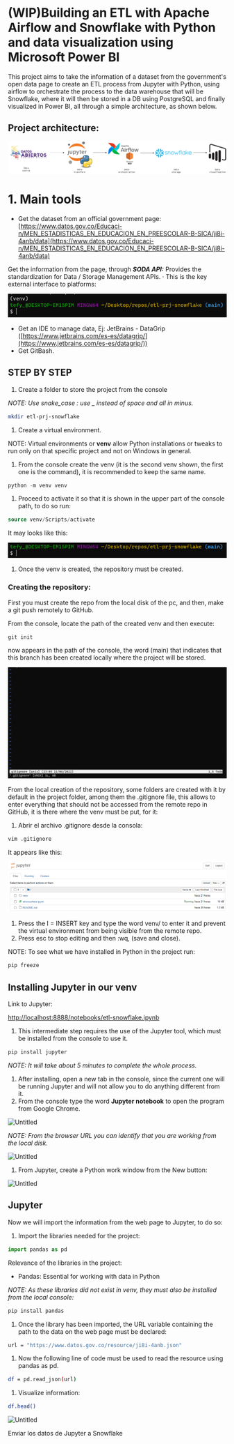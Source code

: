 # (WIP)Building an ETL with Apache Airflow and Snowflake with Python and data visualization using Microsoft Power BI

This project aims to take the information of a dataset from the government's open data page to create an ETL process from Jupyter with Python, using airflow to orchestrate the process to the data warehouse that will be Snowflake, where it will then be stored in a DB using PostgreSQL and finally visualized in Power BI, all through a simple architecture, as shown below.

## Project architecture:

![Untitled](https://github.com/Effyavila92/etl-prj-snowflake/blob/main/img/Untitled.png)

# 1. Main tools

- Get the dataset from an official government page: [https://www.datos.gov.co/Educaci-n/MEN_ESTADISTICAS_EN_EDUCACION_EN_PREESCOLAR-B-SICA/ji8i-4anb/data](https://www.datos.gov.co/Educaci-n/MEN_ESTADISTICAS_EN_EDUCACION_EN_PREESCOLAR-B-SICA/ji8i-4anb/data)

Get the information from the page, through ***SODA API:*** Provides the standardization for Data / Storage Management APIs. · This is the key external interface to platforms:

![Untitled](https://github.com/Effyavila92/etl-prj-snowflake/blob/main/img/Untitled%202.png)

- Get an IDE to manage data, Ej: JetBrains - DataGrip ([https://www.jetbrains.com/es-es/datagrip/](https://www.jetbrains.com/es-es/datagrip/))
- Get GitBash.

## STEP BY STEP

1. Create a folder to store the project from the console

*NOTE: Use snake_case : use _ instead of space and all in minus.*

```bash
mkdir etl-prj-snowflake
```

1. Create a virtual environment.

NOTE: Virtual environments or **venv** allow Python installations or tweaks to run only on that specific project and not on Windows in general.

1. From the console create the venv (it is the second venv shown, the first one is the command), it is recommended to keep the same name.

```sql
python -m venv venv
```

1. Proceed to activate it so that it is shown in the upper part of the console path, to do so run:

```sql
source venv/Scripts/activate
```

It may looks like this:

![Untitled](https://github.com/Effyavila92/etl-prj-snowflake/blob/main/img/Untitled%203.png)

1. Once the venv is created, the repository must be created.

### Creating the repository:

First you must create the repo from the local disk of the pc, and then, make a git push remotely to GitHub.

From the console, locate the path of the created venv and then execute:

```sql
git init
```

now appears in the path of the console, the word (main) that indicates that this branch has been created locally where the project will be stored.

![Untitled](https://github.com/Effyavila92/etl-prj-snowflake/blob/main/img/Untitled%204.png)

From the local creation of the repository, some folders are created with it by default in the project folder, among them the .gitignore file, this allows to enter everything that should not be accessed from the remote repo in GitHub, it is there where the venv must be put, for it:

1. Abrir el archivo .gitignore desde la consola:

```bash
vim .gitignore
```

It appears like this:

![Untitled](https://github.com/Effyavila92/etl-prj-snowflake/blob/main/img/Untitled%205.png)

1. Press the I = INSERT key and type the word venv/ to enter it and prevent the virtual environment from being visible from the remote repo.
2. Press esc to stop editing and then :wq, (save and close).

NOTE: To see what we have installed in Python in the project run:

```python
pip freeze
```

## Installing Jupyter in our venv

Link to Jupyter:

[http://localhost:8888/notebooks/etl-snowflake.ipynb](http://localhost:8888/notebooks/etl-snowflake.ipynb)

1. This intermediate step requires the use of the Jupyter tool, which must be installed from the console to use it.

```sql
pip install jupyter
```

*NOTE: It will take about 5 minutes to complete the whole process.*

1. After installing, open a new tab in the console, since the current one will be running Jupyter and will not allow you to do anything different from it.
2. From the console type the word **Jupyter notebook** to open the program from Google Chrome.

![Untitled](https://s3-us-west-2.amazonaws.com/secure.notion-static.com/0ed61ec3-bfe8-418a-a42e-033a789a0ef1/Untitled.png)

*NOTE: From the browser URL you can identify that you are working from the local disk.*

![Untitled](https://s3-us-west-2.amazonaws.com/secure.notion-static.com/43cff453-7b40-4ba1-a88c-218472223ce5/Untitled.png)

1. From Jupyter, create a Python work window from the New button:

![Untitled](https://s3-us-west-2.amazonaws.com/secure.notion-static.com/049fa1b1-ab8e-4f33-98cf-8dc3f8abbe9e/Untitled.png)

## Jupyter

Now we will import the information from the web page to Jupyter, to do so:

1. Import the libraries needed for the project:

```python
import pandas as pd
```

Relevance of the libraries in the project:

- Pandas: Essential for working with data in Python

*NOTE: As these libraries did not exist in venv, they must also be installed from the local console:*

```python
pip install pandas
```

1. Once the library has been imported, the URL variable containing the path to the data on the web page must be declared:

```bash
url = "https://www.datos.gov.co/resource/ji8i-4anb.json"
```

1. Now the following line of code must be used to read the resource using pandas as pd.

```bash
df = pd.read_json(url)
```

1. Visualize information:

```bash
df.head()
```

![Untitled](https://s3-us-west-2.amazonaws.com/secure.notion-static.com/3d9f98c2-9149-4ef5-bcee-1f771905b2ee/Untitled.png)

Enviar los datos de Jupyter a Snowflake